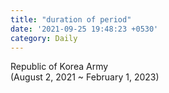 ```yaml
---
title: "duration of period"
date: '2021-09-25 19:48:23 +0530'
category: Daily
---
```

Republic of Korea Army<br>
(August 2, 2021 ~ February 1, 2023)
